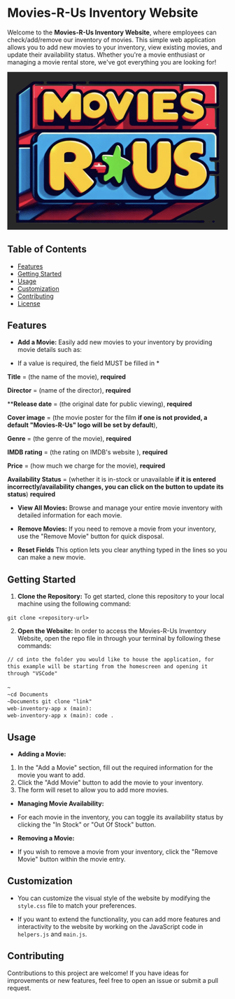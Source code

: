 # Movies-R-Us Inventory Website

Welcome to the **Movies-R-Us Inventory Website**, where employees can check/add/remove our inventory of movies. This simple web application allows you to add new movies to your inventory, view existing movies, and update their availability status. Whether you're a movie enthusiast or managing a movie rental store, we've got everything you are looking for!

![Movies-R-Us](storeLogo.png)

## Table of Contents

- [Features](#features)
- [Getting Started](#getting-started)
- [Usage](#usage)
- [Customization](#customization)
- [Contributing](#contributing)
- [License](#license)

## Features

- **Add a Movie:** Easily add new movies to your inventory by providing movie details such as:
* If a value is required, the field MUST be filled in *

 **Title** = (the name of the movie), **required**

 **Director** = (name of the director), **required**

 ****Release date** = (the original date for public viewing), **required**

 **Cover image** = (the movie poster for the film **if one is not provided, a default "Movies-R-Us" logo will be set by default**),

 **Genre** = (the genre of the movie), **required**

 **IMDB rating** = (the rating on IMDB's website ), **required**

 **Price** = (how much we charge for the movie), **required**

 **Availability Status** = (whether it is in-stock or unavailable **if it is entered incorrectly/availability changes, you can click on the button to update its status**) **required**

- **View All Movies:** Browse and manage your entire movie inventory with detailed information for each movie.

- **Remove Movies:** If you need to remove a movie from your inventory, use the "Remove Movie" button for quick disposal.

- **Reset Fields** This option lets you clear anything typed in the lines so you can make a new movie.

## Getting Started

1. **Clone the Repository:** To get started, clone this repository to your local machine using the following command:

```git clone <repository-url>```


2. **Open the Website:** In order to access the Movies-R-Us Inventory Website, open the repo file in through your terminal by following these commands:
```
// cd into the folder you would like to house the application, for this example will be starting from the homescreen and opening it through "VSCode"

~
~cd Documents
~Documents git clone "link"
web-inventory-app x (main):
web-inventory-app x (main): code .

```

## Usage

- **Adding a Movie:**
1. In the "Add a Movie" section, fill out the required information for the movie you want to add.
2. Click the "Add Movie" button to add the movie to your inventory.
3. The form will reset to allow you to add more movies.

- **Managing Movie Availability:**
- For each movie in the inventory, you can toggle its availability status by clicking the "In Stock" or "Out Of Stock" button.

- **Removing a Movie:**
- If you wish to remove a movie from your inventory, click the "Remove Movie" button within the movie entry.

## Customization

- You can customize the visual style of the website by modifying the `style.css` file to match your preferences.

- If you want to extend the functionality, you can add more features and interactivity to the website by working on the JavaScript code in `helpers.js` and `main.js`.

## Contributing

Contributions to this project are welcome! If you have ideas for improvements or new features, feel free to open an issue or submit a pull request.

